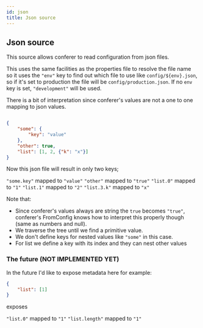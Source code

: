 ```yaml
---
id: json
title: Json source
---
```


## Json source

This source allows conferer to read configuration from json files.

This uses the same facilities as the properties file to resolve the file name so it uses the
`"env"` key to find out which file to use like `config/${env}.json`, so if it's set to
production the file will be `config/production.json`. If no `env` key is set,
`"development"` will be used.

There is a bit of interpretation since conferer's values are not a one to one mapping to 
json values.

```json

{
    "some": {
        "key": "value"
    },
    "other": true,
    "list": [1, 2, {"k": "x"}]
}
```

Now this json file will result in only two keys;

`"some.key"` mapped to `"value"`
`"other"` mapped to `"true"`
`"list.0"` mapped to `"1"`
`"list.1"` mapped to `"2"`
`"list.3.k"` mapped to `"x"`

Note that:

* Since conferer's values always are string the `true` becomes `"true"`, conferer's 
FromConfig knows how to interpret this properly though (same as numbers and null).
* We traverse the tree until we find a primitive value.
* We don't define keys for nested values like `"some"` in this case.
* For list we define a key with its index and they can nest other values


### The future (NOT IMPLEMENTED YET)

In the future I'd like to expose metadata here for example:

```json
{
    "list": [1]
}
```

exposes

`"list.0"` mapped to `"1"`
`"list.length"` mapped to `"1"`
